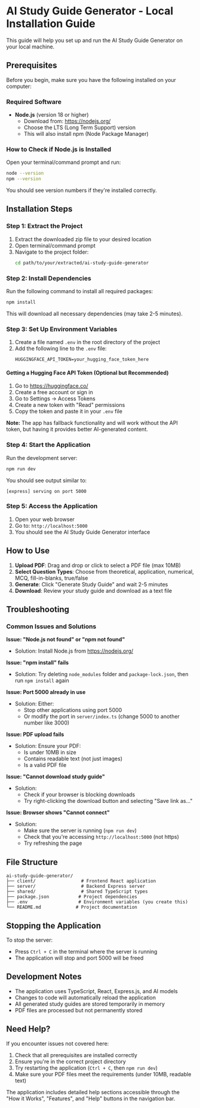# AI Study Guide Generator - Local Installation Guide

This guide will help you set up and run the AI Study Guide Generator on your local machine.

## Prerequisites

Before you begin, make sure you have the following installed on your computer:

### Required Software
- **Node.js** (version 18 or higher)
  - Download from: https://nodejs.org/
  - Choose the LTS (Long Term Support) version
  - This will also install npm (Node Package Manager)

### How to Check if Node.js is Installed
Open your terminal/command prompt and run:
```bash
node --version
npm --version
```
You should see version numbers if they're installed correctly.

## Installation Steps

### Step 1: Extract the Project
1. Extract the downloaded zip file to your desired location
2. Open terminal/command prompt
3. Navigate to the project folder:
   ```bash
   cd path/to/your/extracted/ai-study-guide-generator
   ```

### Step 2: Install Dependencies
Run the following command to install all required packages:
```bash
npm install
```
This will download all necessary dependencies (may take 2-5 minutes).

### Step 3: Set Up Environment Variables
1. Create a file named `.env` in the root directory of the project
2. Add the following line to the `.env` file:
   ```
   HUGGINGFACE_API_TOKEN=your_hugging_face_token_here
   ```

#### Getting a Hugging Face API Token (Optional but Recommended)
1. Go to https://huggingface.co/
2. Create a free account or sign in
3. Go to Settings → Access Tokens
4. Create a new token with "Read" permissions
5. Copy the token and paste it in your `.env` file

**Note:** The app has fallback functionality and will work without the API token, but having it provides better AI-generated content.

### Step 4: Start the Application
Run the development server:
```bash
npm run dev
```

You should see output similar to:
```
[express] serving on port 5000
```

### Step 5: Access the Application
1. Open your web browser
2. Go to: `http://localhost:5000`
3. You should see the AI Study Guide Generator interface

## How to Use

1. **Upload PDF**: Drag and drop or click to select a PDF file (max 10MB)
2. **Select Question Types**: Choose from theoretical, application, numerical, MCQ, fill-in-blanks, true/false
3. **Generate**: Click "Generate Study Guide" and wait 2-5 minutes
4. **Download**: Review your study guide and download as a text file

## Troubleshooting

### Common Issues and Solutions

**Issue: "Node.js not found" or "npm not found"**
- Solution: Install Node.js from https://nodejs.org/

**Issue: "npm install" fails**
- Solution: Try deleting `node_modules` folder and `package-lock.json`, then run `npm install` again

**Issue: Port 5000 already in use**
- Solution: Either:
  - Stop other applications using port 5000
  - Or modify the port in `server/index.ts` (change 5000 to another number like 3000)

**Issue: PDF upload fails**
- Solution: Ensure your PDF:
  - Is under 10MB in size
  - Contains readable text (not just images)
  - Is a valid PDF file

**Issue: "Cannot download study guide"**
- Solution: 
  - Check if your browser is blocking downloads
  - Try right-clicking the download button and selecting "Save link as..."

**Issue: Browser shows "Cannot connect"**
- Solution:
  - Make sure the server is running (`npm run dev`)
  - Check that you're accessing `http://localhost:5000` (not https)
  - Try refreshing the page

## File Structure

```
ai-study-guide-generator/
├── client/                 # Frontend React application
├── server/                 # Backend Express server
├── shared/                 # Shared TypeScript types
├── package.json           # Project dependencies
├── .env                   # Environment variables (you create this)
└── README.md             # Project documentation
```

## Stopping the Application

To stop the server:
- Press `Ctrl + C` in the terminal where the server is running
- The application will stop and port 5000 will be freed

## Development Notes

- The application uses TypeScript, React, Express.js, and AI models
- Changes to code will automatically reload the application
- All generated study guides are stored temporarily in memory
- PDF files are processed but not permanently stored

## Need Help?

If you encounter issues not covered here:
1. Check that all prerequisites are installed correctly
2. Ensure you're in the correct project directory
3. Try restarting the application (`Ctrl + C`, then `npm run dev`)
4. Make sure your PDF files meet the requirements (under 10MB, readable text)

The application includes detailed help sections accessible through the "How it Works", "Features", and "Help" buttons in the navigation bar.